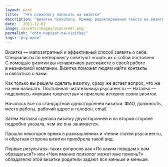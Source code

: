 ```yaml
---
layout: post
title:  "Что психологу написать на визитке"
description: "Визитка психолога. Пример редактирования текста на визитке."
date:   2011-12-02			 
image: /assets/images/psycareer.png
permalink: "chto-napisat-na-vizitke/"
tags: "psy-идеи"
---
```


<p>Визитка&nbsp;— малозатратный и&nbsp;эффективный способ заявить о&nbsp;себе. Специалисты по&nbsp;нетворкингу советуют носить их&nbsp;с&nbsp;собой постоянно. С&nbsp;помощью визитки вы&nbsp;ненавязчиво расскажете о&nbsp;своей работе в&nbsp;незнакомой компании. Визитка поможет людям найти контакты и&nbsp;связаться с&nbsp;вами.</p>
<p>Как только вы&nbsp;решили сделать визитку, сразу&nbsp;же встает вопрос, что&nbsp;же на&nbsp;ней написать. Постоянная читательница psycareer.ru&nbsp;— Наталья&nbsp;— поделилась «муками творчества» и&nbsp;прислала историю своих визиток.</p>
<p>Началось все со&nbsp;стандартной односторонней визитки. ФИО, должность, место работы, рабочий адрес и&nbsp;телефон, email.</p>
<p>Затем Наталья сделала визитку двухсторонней и&nbsp;на&nbsp;второй стороне подробно указала, чем&nbsp;же она занимается.</p>


<p><amp-img src="/assets/images/vizitka1.jpg" alt="psycareer.ru: работа над визиткой. этап 1" width="531" height="295" title="psycareer.ru: работа над визиткой. этап 1" layout="responsive"></amp-img></p>
<p>Прошло некоторое время в&nbsp;размышлениях и&nbsp;чтении статей psycareer.ru, и&nbsp;обратная сторона визитки приобрела такой вид:</p>
<p><amp-img src="/assets/images/vizitka2.jpg" alt="psycareer.ru: работа над визиткой. этап 2" width="531" height="295" title="psycareer.ru: работа над визиткой. этап 2" layout="responsive"></amp-img></p>
<p>Первые результаты: таких вопросов как «По&nbsp;каким поводам к&nbsp;вам обращаться?» или «Чем именно психолог может мне помочь?» обладателю этой визитки родители задают все меньше и&nbsp;меньше.</p>